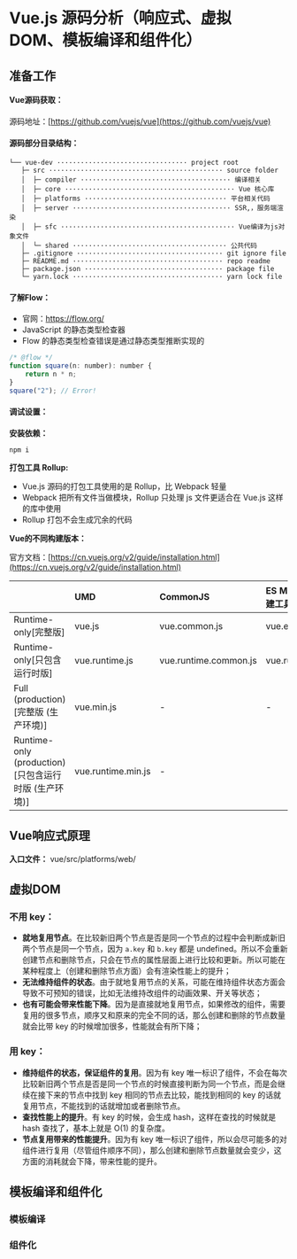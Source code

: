 # Vue.js 源码分析（响应式、虚拟 DOM、模板编译和组件化）



## 准备工作

#### Vue源码获取：

源码地址：[https://github.com/vuejs/vue](https://github.com/vuejs/vue)

#### 源码部分目录结构：

```
└── vue-dev ································· project root
   ├─ src ············································ source folder
   │  ├─ compiler ······································ 编译相关
   │  ├─ core ··········································· Vue 核心库
   │  ├─ platforms ···································· 平台相关代码
   │  ├─ server ········································ SSR,，服务端渲染
   │  ├─ sfc ············································ Vue编译为js对象文件
   │  └─ shared ······································· 公共代码
   ├─ .gitignore ····································· git ignore file
   ├─ README.md ······································ repo readme
   ├─ package.json ··································· package file
   └─ yarn.lock ······································ yarn lock file
```

#### 了解Flow：

- 官网：https://flow.org/ 
- JavaScript 的静态类型检查器 
- Flow 的静态类型检查错误是通过静态类型推断实现的

```javascript
/* @flow */
function square(n: number): number {
	return n * n;
}
square("2"); // Error!
```

#### 调试设置：

**安装依赖：** 

`npm i`

**打包工具 Rollup:**

- Vue.js 源码的打包工具使用的是 Rollup，比 Webpack 轻量 
- Webpack 把所有文件当做模块，Rollup 只处理 js 文件更适合在 Vue.js 这样的库中使用 
- Rollup 打包不会生成冗余的代码

**Vue的不同构建版本：**

官方文档：[https://cn.vuejs.org/v2/guide/installation.html](https://cn.vuejs.org/v2/guide/installation.html)

|                                                      | UMD                | CommonJS              | ES Module (基于构建工具使用) | ES Module (直接用于浏览器) |
| :--------------------------------------------------- | :----------------- | :-------------------- | :--------------------------- | -------------------------- |
| Runtime-only[完整版]                                 | vue.js             | vue.common.js         | vue.esm.js                   | vue.esm.browser.js         |
| Runtime-only[只包含运行时版]                         | vue.runtime.js     | vue.runtime.common.js | vue.runtime.esm.js           | -                          |
| Full (production)[完整版 (生产环境)]                 | vue.min.js         | -                     | -                            | vue.esm.browser.min.js     |
| Runtime-only (production)[只包含运行时版 (生产环境)] | vue.runtime.min.js | -                     |                              |                            |



## Vue响应式原理

**入口文件：** vue/src/platforms/web/



## 虚拟DOM

### 不用 key：

- **就地复用节点**。在比较新旧两个节点是否是同一个节点的过程中会判断成新旧两个节点是同一个节点，因为 `a.key` 和 `b.key` 都是 undefined。所以不会重新创建节点和删除节点，只会在节点的属性层面上进行比较和更新。所以可能在某种程度上（创建和删除节点方面）会有渲染性能上的提升；
- **无法维持组件的状态**。由于就地复用节点的关系，可能在维持组件状态方面会导致不可预知的错误，比如无法维持改组件的动画效果、开关等状态；
- **也有可能会带来性能下降**。因为是直接就地复用节点，如果修改的组件，需要复用的很多节点，顺序又和原来的完全不同的话，那么创建和删除的节点数量就会比带 key 的时候增加很多，性能就会有所下降；

### 用 key：

- **维持组件的状态，保证组件的复用**。因为有 key 唯一标识了组件，不会在每次比较新旧两个节点是否是同一个节点的时候直接判断为同一个节点，而是会继续在接下来的节点中找到 key 相同的节点去比较，能找到相同的 key 的话就复用节点，不能找到的话就增加或者删除节点。
- **查找性能上的提升**。有 key 的时候，会生成 hash，这样在查找的时候就是 hash 查找了，基本上就是 O(1) 的复杂度。
- **节点复用带来的性能提升**。因为有 key 唯一标识了组件，所以会尽可能多的对组件进行复用（尽管组件顺序不同），那么创建和删除节点数量就会变少，这方面的消耗就会下降，带来性能的提升。

## 模板编译和组件化

### 模板编译



### 组件化